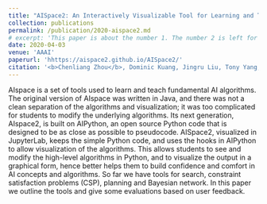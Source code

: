 ```yaml
---
title: "AISpace2: An Interactively Visualizable Tool for Learning and Teaching Artificial Intelligence"
collection: publications
permalink: /publication/2020-aispace2.md
# excerpt: 'This paper is about the number 1. The number 2 is left for future work.'
date: 2020-04-03
venue: 'AAAI'
paperurl: 'hhttps://aispace2.github.io/AISpace2/'
citation: '<b>Chenliang Zhou</b>, Dominic Kuang, Jingru Liu, Tony Yang, Zijia Zhang, Alan Mackworth, David Poole. (2020). &quot;AISpace2: An Interactively Visualizable Tool for Learning and Teaching Artificial Intelligence.&quot; <i>AAAI 2020</i>'
---
```

AIspace is a set of tools used to learn and teach fundamental AI algorithms. The original version of AIspace was written in Java, and there was not a clean separation of the algorithms and visualization; it was too complicated for students to modify the underlying algorithms. Its next generation, AIspace2, is built on AIPython, an open source Python code that is designed to be as close as possible to pseudocode. AISpace2, visualized in JupyterLab, keeps the simple Python code, and uses the hooks in AIPython to allow visualization of the algorithms. This allows students to see and modify the high-level algorithms in Python, and to visualize the output in a graphical form, hence better helps them to build confidence and comfort in AI concepts and algorithms. So far we have tools for search, constraint satisfaction problems (CSP), planning and Bayesian network. In this paper we outline the tools and give some evaluations based on user feedback.

  